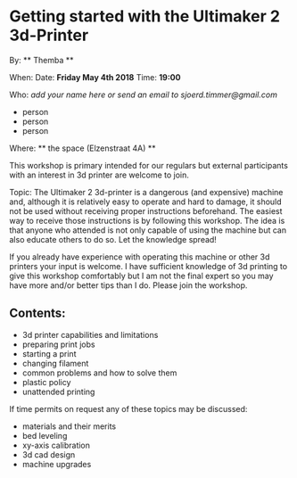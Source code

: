 # Getting started with the Ultimaker 2 3d-Printer

By: ** Themba **

When: Date: **Friday May 4th 2018**  Time: **19:00**

Who: _add your name here or send an email to sjoerd.timmer@gmail.com_

* person
* person
* person

Where: ** the space (Elzenstraat 4A) **

This workshop is primary intended for our regulars but external participants with an interest in 3d printer are welcome to join.

Topic:
The Ultimaker 2 3d-printer is a dangerous (and expensive) machine and, although it is relatively easy to operate and hard to damage, it should not be used without receiving proper instructions beforehand. The easiest way to receive those instructions is by following this workshop. The idea is that anyone who attended is not only capable of using the machine but can also educate others to do so. Let the knowledge spread!

If you already have experience with operating this machine or other 3d printers your input is welcome. I have sufficient knowledge of 3d printing to give this workshop comfortably but I am not the final expert so you may have more and/or better tips than I do. Please join the workshop.

## Contents:
* 3d printer capabilities and limitations
* preparing print jobs
* starting a print
* changing filament
* common problems and how to solve them
* plastic policy
* unattended printing

If time permits on request any of these topics may be discussed:

* materials and their merits
* bed leveling
* xy-axis calibration
* 3d cad design
* machine upgrades
